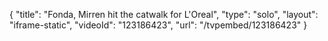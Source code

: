 {
    "title": "Fonda, Mirren hit the catwalk for L'Oreal",
    "type": "solo",
    "layout": "iframe-static",
    "videoId": "123186423",
    "url": "\/tvpembed\/123186423"
}